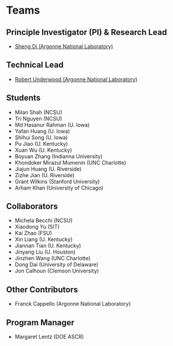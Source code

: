 # Teams

## Principle Investigator (PI) & Research Lead

- [Sheng Di (Argonne National Laboratory)](https://web.cels.anl.gov/~sdi/)

## Technical Lead

- [Robert Underwood (Argonne National Laboratory)](https://robertu94.github.io/)

## Students

- Milan Shah (NCSU)
- Tri Nguyen (NCSU)
- Md Hasanur Rahman (U. Iowa)
- Yafan Huang (U. Iowa)
- Shihui Song (U. Iowa)
- Pu Jiao (U. Kentucky)
- Xuan Wu (U. Kentucky)
- Boyuan Zhang (Indianna University)
- Khondoker Mirazul Mumenin (UNC Charlotte)
- Jiajun Huang (U. Riverside)
- Zizhe Jian (U. Riverside)
- Grant Wilkins (Stanford University)
- Arham Khan (University of Chicago)

## Collaborators

- Michela Becchi (NCSU)
- Xiaodong Yu (SIT)
- Kai Zhao (FSU)
- Xin Liang (U. Kentucky)
- Jiannan Tian (U. Kentucky)
- Jinyang Liu (U. Houston)
- Jinzhen Wang (UNC Charlotte)
- Dong Dai (University of Delaware)
- Jon Calhoun (Clemson University)

## Other Contributors

- Franck Cappello (Argonne National Laboratory)

## Program Manager
- Margaret Lentz (DOE ASCR)
